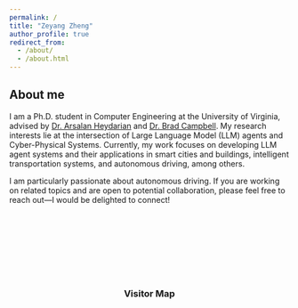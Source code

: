 ```yaml
---
permalink: /
title: "Zeyang Zheng"
author_profile: true
redirect_from: 
  - /about/
  - /about.html
---
```


About me
------
I am a Ph.D. student in Computer Engineering at the University of Virginia, advised by [Dr. Arsalan Heydarian](https://engineering.virginia.edu/faculty/arsalan-heydarian) and [Dr. Brad Campbell](https://engineering.virginia.edu/faculty/brad-campbell). My research interests lie at the intersection of Large Language Model (LLM) agents and Cyber-Physical Systems. Currently, my work focuses on developing LLM agent systems and their applications in smart cities and buildings, intelligent transportation systems, and autonomous driving, among others.

I am particularly passionate about autonomous driving. If you are working on related topics and are open to potential collaboration, please feel free to reach out—I would be delighted to connect!



<div style="margin-top: 150px; text-align: center;">
  <h3>Visitor Map</h3>
  <script type='text/javascript' id='clustrmaps' src='//cdn.clustrmaps.com/map_v2.js?cl=ffffff&w=100&t=n&d=87DcMLbNWACw_79Xw-iONNXtufw8345FHDsB-LVtVoQ&co=2d78ad&ct=ffffff&cmo=3acc3a&cmn=ff5353'></script>
</div>